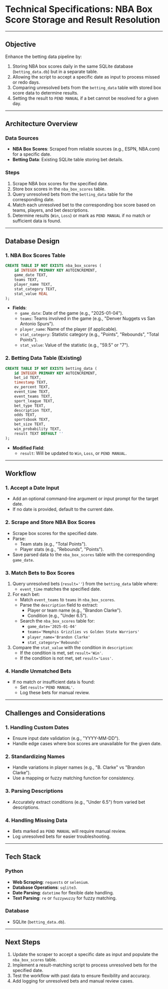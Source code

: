 # Technical Specifications: NBA Box Score Storage and Result Resolution

---

## Objective
Enhance the betting data pipeline by:
1. Storing NBA box scores daily in the same SQLite database (`betting_data.db`) but in a separate table.
2. Allowing the script to accept a specific date as input to process missed or redo days.
3. Comparing unresolved bets from the `betting_data` table with stored box score data to determine results.
4. Setting the result to `PEND MANUAL` if a bet cannot be resolved for a given day.

---

## Architecture Overview

### Data Sources
- **NBA Box Scores**: Scraped from reliable sources (e.g., ESPN, NBA.com) for a specific date.
- **Betting Data**: Existing SQLite table storing bet details.

### Steps
1. Scrape NBA box scores for the specified date.
2. Store box scores in the `nba_box_scores` table.
3. Query unresolved bets from the `betting_data` table for the corresponding date.
4. Match each unresolved bet to the corresponding box score based on teams, players, and bet descriptions.
5. Determine results (`Win`, `Loss`) or mark as `PEND MANUAL` if no match or sufficient data is found.

---

## Database Design

### **1. NBA Box Scores Table**
```sql
CREATE TABLE IF NOT EXISTS nba_box_scores (
    id INTEGER PRIMARY KEY AUTOINCREMENT,
    game_date TEXT,
    teams TEXT,
    player_name TEXT,
    stat_category TEXT,
    stat_value REAL
);
```

- **Fields**:
  - `game_date`: Date of the game (e.g., "2025-01-04").
  - `teams`: Teams involved in the game (e.g., "Denver Nuggets vs San Antonio Spurs").
  - `player_name`: Name of the player (if applicable).
  - `stat_category`: Statistic category (e.g., "Points", "Rebounds", "Total Points").
  - `stat_value`: Value of the statistic (e.g., "59.5" or "7").

### **2. Betting Data Table** (Existing)
```sql
CREATE TABLE IF NOT EXISTS betting_data (
    id INTEGER PRIMARY KEY AUTOINCREMENT,
    bet_id TEXT,
    timestamp TEXT,
    ev_percent TEXT,
    event_time TEXT,
    event_teams TEXT,
    sport_league TEXT,
    bet_type TEXT,
    description TEXT,
    odds TEXT,
    sportsbook TEXT,
    bet_size TEXT,
    win_probability TEXT,
    result TEXT DEFAULT ''
);
```

- **Modified Field**:
  - `result`: Will be updated to `Win`, `Loss`, or `PEND MANUAL`.

---

## Workflow

### 1. Accept a Date Input
- Add an optional command-line argument or input prompt for the target date.
- If no date is provided, default to the current date.

### 2. Scrape and Store NBA Box Scores
- Scrape box scores for the specified date.
- Parse:
  - Team stats (e.g., "Total Points").
  - Player stats (e.g., "Rebounds", "Points").
- Save parsed data to the `nba_box_scores` table with the corresponding `game_date`.

### 3. Match Bets to Box Scores
1. Query unresolved bets (`result=''`) from the `betting_data` table where:
   - `event_time` matches the specified date.
2. For each bet:
   - Match `event_teams` to `teams` in `nba_box_scores`.
   - Parse the `description` field to extract:
     - Player or team name (e.g., "Brandon Clarke").
     - Condition (e.g., "Under 6.5").
   - Search the `nba_box_scores` table for:
     - `game_date='2025-01-04'`
     - `teams='Memphis Grizzlies vs Golden State Warriors'`
     - `player_name='Brandon Clarke'`
     - `stat_category='Rebounds'`
3. Compare the `stat_value` with the condition in `description`:
   - If the condition is met, set `result='Win'`.
   - If the condition is not met, set `result='Loss'`.

### 4. Handle Unmatched Bets
- If no match or insufficient data is found:
  - Set `result='PEND MANUAL'`.
  - Log these bets for manual review.

---

## Challenges and Considerations

### 1. Handling Custom Dates
- Ensure input date validation (e.g., "YYYY-MM-DD").
- Handle edge cases where box scores are unavailable for the given date.

### 2. Standardizing Names
- Handle variations in player names (e.g., "B. Clarke" vs "Brandon Clarke").
- Use a mapping or fuzzy matching function for consistency.

### 3. Parsing Descriptions
- Accurately extract conditions (e.g., "Under 6.5") from varied bet descriptions.

### 4. Handling Missing Data
- Bets marked as `PEND MANUAL` will require manual review.
- Log unresolved bets for easier troubleshooting.

---

## Tech Stack

### Python
- **Web Scraping**: `requests` or `selenium`.
- **Database Operations**: `sqlite3`.
- **Date Parsing**: `datetime` for flexible date handling.
- **Text Parsing**: `re` or `fuzzywuzzy` for fuzzy matching.

### Database
- SQLite (`betting_data.db`).

---

## Next Steps

1. Update the scraper to accept a specific date as input and populate the `nba_box_scores` table.
2. Implement a result-matching script to process unresolved bets for the specified date.
3. Test the workflow with past data to ensure flexibility and accuracy.
4. Add logging for unresolved bets and manual review cases.
